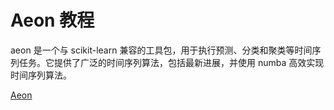 # Aeon 教程

<show-structure depth="2"/>

aeon 是一个与 scikit-learn 兼容的工具包，用于执行预测、分类和聚类等时间序列任务。它提供了广泛的时间序列算法，包括最新进展，并使用 numba 高效实现时间序列算法。

<seealso>
<category ref="ref_docs">
</category>
<category ref="ref_github">
    <a href="https://github.com/aeon-toolkit/aeon">Aeon</a>
</category>
<category ref="ref_issues"></category>
<category ref="ref_hf"></category>
<category ref="ref_ms"></category>
</seealso>